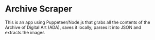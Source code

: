 # Archive Scraper
This is an app using Puppeteer/Node.js that grabs all the contents of the Archive of Digital Art (ADA), saves it locally, parses it into JSON and extracts the images
